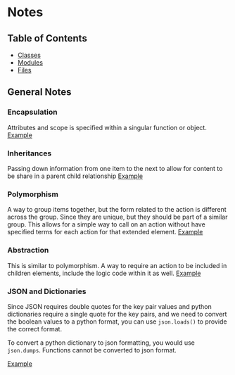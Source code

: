 # Notes

## Table of Contents

- [Classes](./Classes.md)
- [Modules](./Modules.md)
- [Files](./Files.md)

## General Notes

### Encapsulation

Attributes and scope is specified within a singular function or object. [Example](../Examples/Classes/encap_inher_poly_abst.py)

### Inheritances

Passing down information from one item to the next to allow for content to be share in a parent child relationship [Example](../Examples/Classes/encap_inher_poly_abst.py)

### Polymorphism

A way to group items together, but the form related to the action is different across the group. Since they are unique, but they should be part of a similar group. This allows for a simple way to call on an action without have specified terms for each action for that extended element. [Example](../Examples/Classes/encap_inher_poly_abst.py)

### Abstraction

This is similar to polymorphism. A way to require an action to be included in children elements, include the logic code within it as well. [Example](../Examples/Classes/encap_inher_poly_abst.py)

### JSON and Dictionaries

Since JSON requires double quotes for the key pair values and python dictionaries require a single quote for the key pairs, and we need to convert the boolean values to a python format, you can use `json.loads()` to provide the correct format.

To convert a python dictionary to json formatting, you would use `json.dumps`. Functions cannot be converted to json format.

[Example](../Examples/General/json_to_dict.py)
